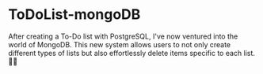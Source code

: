 # ToDoList-mongoDB
After creating a To-Do list with PostgreSQL, I've now ventured into the world of MongoDB. This new system allows users to not only create different types of lists but also effortlessly delete items specific to each list. 📝💡
